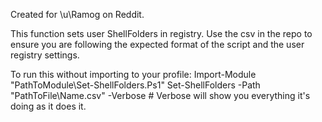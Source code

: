 Created for \u\Ramog on Reddit.

This function sets user ShellFolders in registry. Use the csv in the repo to ensure you are following the expected format of the script and the user registry settings.

To run this without importing to your profile:
Import-Module "PathToModule\Set-ShellFolders.Ps1"
Set-ShellFolders -Path "PathToFile\Name.csv" -Verbose # Verbose will show you everything it's doing as it does it.
